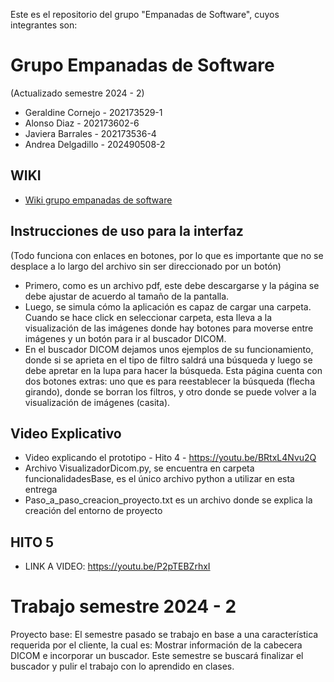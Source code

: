 Este es el repositorio del grupo "Empanadas de Software", cuyos integrantes son:

# Grupo Empanadas de Software
(Actualizado semestre 2024 - 2)
* Geraldine Cornejo - 202173529-1
* Alonso Diaz - 202173602-6
* Javiera Barrales - 202173536-4
* Andrea Delgadillo - 202490508-2


## WIKI
* [Wiki grupo empanadas de software](https://github.com/Vestermix/GRP-EMPANADAS-DE-SOFTWARE-2024-PROYINF/wiki)

## Instrucciones de uso para la interfaz 
(Todo funciona con enlaces en botones, por lo que es importante que no se desplace a lo largo del archivo sin ser direccionado por un botón)
* Primero, como es un archivo pdf, este debe descargarse y la página se debe ajustar de acuerdo al tamaño de la pantalla.
* Luego, se simula cómo la aplicación es capaz de cargar una carpeta. Cuando se hace click en seleccionar carpeta, esta lleva a la visualización de las imágenes donde hay botones para moverse entre imágenes y un botón para ir al buscador DICOM.
* En el buscador DICOM dejamos unos ejemplos de su funcionamiento, donde si se aprieta en el tipo de filtro saldrá una búsqueda y luego se debe apretar en la lupa para hacer la búsqueda. Esta página cuenta con dos botones extras: uno que es para reestablecer la búsqueda (flecha girando), donde se borran los filtros, y otro donde se puede volver a la visualización de imágenes (casita).

## Video Explicativo
* Video explicando el prototipo - Hito 4 -
https://youtu.be/BRtxL4Nvu2Q
* Archivo VisualizadorDicom.py, se encuentra en carpeta funcionalidadesBase, es el único archivo python a utilizar en esta entrega
* Paso_a_paso_creacion_proyecto.txt es un archivo donde se explica la creación del entorno de proyecto
## HITO 5
* LINK A VIDEO: https://youtu.be/P2pTEBZrhxI

# Trabajo semestre 2024 - 2
Proyecto base: El semestre pasado se trabajo en base a una característica requerida por el cliente, la cual es: Mostrar información de la cabecera DICOM e incorporar un buscador.
Este semestre se buscará finalizar el buscador y pulir el trabajo con lo aprendido en clases.

